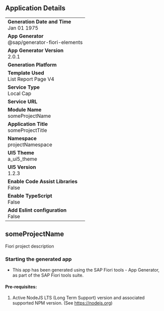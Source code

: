 ## Application Details
|               |
| ------------- |
|**Generation Date and Time**<br>Jan 01 1975|
|**App Generator**<br>@sap/generator-fiori-elements|
|**App Generator Version**<br>2.0.1|
|**Generation Platform**<br>|
|**Template Used**<br>List Report Page V4|
|**Service Type**<br>Local Cap|
|**Service URL**<br>|
|**Module Name**<br>someProjectName|
|**Application Title**<br>someProjectTitle|
|**Namespace**<br>projectNamespace|
|**UI5 Theme**<br>a_ui5_theme|
|**UI5 Version**<br>1.2.3|
|**Enable Code Assist Libraries**<br>False|
|**Enable TypeScript**<br>False|
|**Add Eslint configuration**<br>False|

## someProjectName

Fiori project description

### Starting the generated app

-   This app has been generated using the SAP Fiori tools - App Generator, as part of the SAP Fiori tools suite.  

#### Pre-requisites:

1. Active NodeJS LTS (Long Term Support) version and associated supported NPM version.  (See https://nodejs.org)


